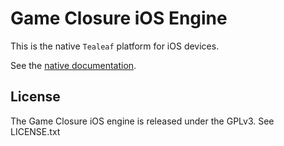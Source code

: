 # Game Closure iOS Engine

This is the native `Tealeaf` platform for iOS devices.

See the [native documentation](http://docs.gameclosure.com/#native).

## License

The Game Closure iOS engine is released under the GPLv3.  See LICENSE.txt

